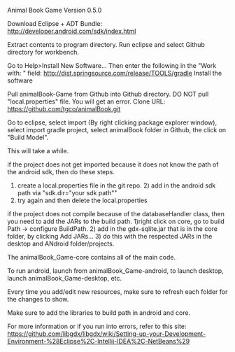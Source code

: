 Animal Book Game Version 0.5.0

Download Eclipse + ADT Bundle:
http://developer.android.com/sdk/index.html

Extract contents to program directory.
Run eclipse and select Github directory for workbench.

Go to Help>Install New Software...
Then enter the following in the "Work with: " field:
http://dist.springsource.com/release/TOOLS/gradle
Install the software

Pull animalBook-Game from Github into Github directory. DO NOT pull "local.properties" file. You will get an error.
Clone URL:
https://github.com/tgco/animalBook.git

Go to eclipse, select import (By right clicking package explorer window), select import gradle project, select animalBook folder in Github, the click on "Build Model".

This will take a while.

if the project does not get imported because it does not know the path of the android sdk, then do these steps. 
1) create a local.properties file in the git repo. 2) add in the android sdk path via "sdk.dir="your sdk path"" 
3) try again and then delete the local.properties

if the project does not compile because of the databaseHandler class, then you need to add the JARs to the build path. 
1)right click on core, go to build Path -> configure BuildPath. 2) add in the gdx-sqlite.jar that is in the core folder, by clicking Add JARs...
3) do this with the respected JARs in the desktop and ANdroid folder/projects.

The animalBook_Game-core contains all of the main code.

To run android, launch from animalBook_Game-android, to launch desktop, launch animalBook_Game-desktop, etc.

Every time you add/edit new resources, make sure to refresh each folder for the changes to show.

Make sure to add the libraries to build path in android and core.

For more information or if you run into errors, refer to this site:
https://github.com/libgdx/libgdx/wiki/Setting-up-your-Development-Environment-%28Eclipse%2C-Intellij-IDEA%2C-NetBeans%29